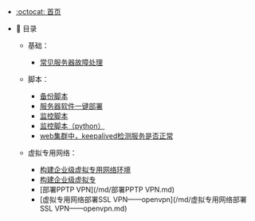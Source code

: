- [:octocat: 首页](README.md)
- :memo: 目录
   
   - 基础：
       - [常见服务器故障处理](/md/常见服务器故障处理步骤.md)
   
   - 脚本：
       - [备份脚本](/md/备份脚本（python）.md)
       - [服务器软件一键部署](/md/服务器软件一键部署（源码安装）.md)
       - [监控脚本](/md/监控脚本.md)
       - [监控脚本（python）](/md/监控脚本（python）.md)
       - [web集群中，keepalived检测服务是否正常](/md/web集群中，keepalived检测服务是否正常的脚本.md)
  
   - 虚拟专用网络：
       - [构建企业级虚拟专用网络环境](/md/构建企业级虚拟专用网络环境.md)
       - [构建企业级虚拟专](/md/构建企业级虚拟专用网络环境.md)
       - [部署PPTP VPN](/md/部署PPTP VPN.md)
       - [虚拟专用网络部署SSL VPN——openvpn](/md/虚拟专用网络部署SSL VPN——openvpn.md)
   